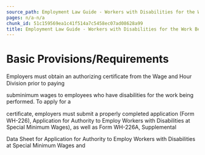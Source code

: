```yaml
---
source_path: Employment Law Guide - Workers with Disabilities for the Work Being Performed.md
pages: n/a-n/a
chunk_id: 51c159569ea1c41f514a7c5458ec07ad08628a99
title: Employment Law Guide - Workers with Disabilities for the Work Being Performed
---
```

# Basic Provisions/Requirements

Employers must obtain an authorizing certiﬁcate from the Wage and Hour Division prior to paying

subminimum wages to employees who have disabilities for the work being performed. To apply for a

certiﬁcate, employers must submit a properly completed application (Form WH-226), Application for Authority to Employ Workers with Disabilities at Special Minimum Wages), as well as Form WH-226A, Supplemental

Data Sheet for Application for Authority to Employ Workers with Disabilities at Special Minimum Wages and
